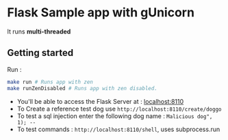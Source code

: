 # Flask Sample app with gUnicorn
It runs **multi-threaded**

## Getting started
Run :
```bash
make run # Runs app with zen
make runZenDisabled # Runs app with zen disabled.
```

- You'll be able to access the Flask Server at : [localhost:8110](http://localhost:8110)
- To Create a reference test dog use `http://localhost:8110/create/doggo`
- To test a sql injection enter the following dog name : `Malicious dog", 1); -- `
- To test commands : `http://localhost:8110/shell`, uses subprocess.run
